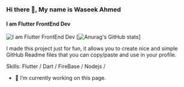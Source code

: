 ### Hi there 👋, My name is Waseek Ahmed
#### I am Flutter FrontEnd Dev
![I am Flutter FrontEnd Dev](https://arturssmirnovs.github.io/github-profile-readme-generator/images/banner.png)
[![Anurag's GitHub stats](https://github-readme-stats.vercel.app/api?username=WaseekSenju
)]

I made this project just for fun, it allows you to create nice and simple GitHub Readme files that you can copy/paste and use in your profile.

Skills: Flutter / Dart / FireBase / Nodejs /

- 🔭 I’m currently working on this page. 




